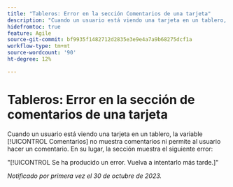 ```yaml
---
title: "Tableros: Error en la sección Comentarios de una tarjeta"
description: "Cuando un usuario está viendo una tarjeta en un tablero, la variable [!UICONTROL Comentarios] no muestra comentarios ni permite al usuario hacer un comentario. En su lugar, la sección muestra un error."
hidefromtoc: true
feature: Agile
source-git-commit: bf9935f1482712d2835e3e9e4a7a9b68275dcf1a
workflow-type: tm+mt
source-wordcount: '90'
ht-degree: 12%

---
```



# Tableros: Error en la sección de comentarios de una tarjeta

Cuando un usuario está viendo una tarjeta en un tablero, la variable [!UICONTROL Comentarios] no muestra comentarios ni permite al usuario hacer un comentario. En su lugar, la sección muestra el siguiente error:

&quot;[!UICONTROL Se ha producido un error. Vuelva a intentarlo más tarde.]&quot;

_Notificado por primera vez el 30 de octubre de 2023._
